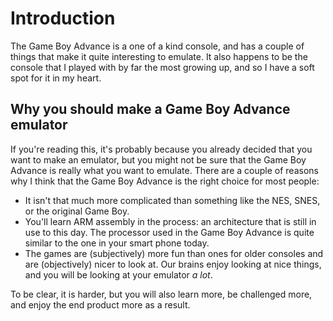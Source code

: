 # Introduction

The Game Boy Advance is a one of a kind console, and has a couple of things that
make it quite interesting to emulate. It also happens to be the console that I
played with by far the most growing up, and so I have a soft spot for it in my
heart.

## Why you should make a Game Boy Advance emulator
If you're reading this, it's probably because you already decided that you want
to make an emulator, but you might not be sure that the Game Boy Advance is
really what you want to emulate. There are a couple of reasons why I think that
the Game Boy Advance is the right choice for most people:

- It isn't that much more complicated than something like the NES, SNES, or the
original Game Boy.
- You'll learn ARM assembly in the process: an architecture that is still in use
to this day. The processor used in the Game Boy Advance is quite similar to the
one in your smart phone today.
- The games are (subjectively) more fun than ones for older consoles and are
(objectively) nicer to look at. Our brains enjoy looking at nice things, and
you will be looking at your emulator *a lot*.

To be clear, it is harder, but you will also learn more, be challenged more, and
enjoy the end product more as a result.


